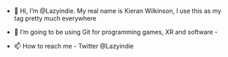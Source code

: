 - 👋 Hi, I’m @Lazyindie.
My real name is Kieran Wilkinson, I use this as my tag pretty much everywhere

- 👀 I’m going to be using Git for programming games, XR and software - 

- 📫 How to reach me - Twitter @Lazyindie

<!---
Lazyindie/Lazyindie is a ✨ special ✨ repository because its `README.md` (this file) appears on your GitHub profile.
You can click the Preview link to take a look at your changes.
--->
